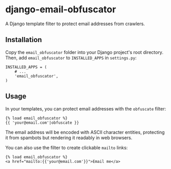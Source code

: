 django-email-obfuscator
=======================

A Django template filter to protect email addresses from crawlers.

Installation
------------

Copy the `email_obfuscator` folder into your Django project's root directory.
Then, add `email_obfuscator` to `INSTALLED_APPS` in `settings.py`:

    INSTALLED_APPS = (
        # ...
        'email_obfuscator',
    )

Usage
-----

In your templates, you can protect email addresses with the `obfuscate`
filter:

    {% load email_obfuscator %}
    {{ 'your@email.com'|obfuscate }}

The email address will be encoded with ASCII character entities, protecting it
from spambots but rendering it readably in web browsers.

You can also use the filter to create clickable `mailto` links:

    {% load email_obfuscator %}
    <a href="mailto:{{'your@email.com'}}">Email me</a>
